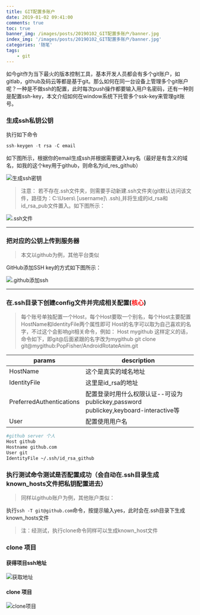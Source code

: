 ```yaml
---
title: GIT配置多账户
date: 2019-01-02 09:41:00
comments: true
toc: true
banner_img: /images/posts/20190102_GIT配置多账户/banner.jpg
index_img: '/images/posts/20190102_GIT配置多账户/banner.jpg'
categories: '随笔'
tags:
	- git
---
```


如今git作为当下最火的版本控制工具，基本开发人员都会有多个git账户，如gitlab，github及码云等都是基于git。那么如何在同一台设备上管理多个git账户呢？一种是不做ssh的配置，此时每次push操作都要输入用户名密码，还有一种则是配置ssh-key，本文介绍如何在window系统下托管多个ssk-key来管理git账号。

<!--more-->

### 生成ssh私钥公钥

执行如下命令

``` js
ssh-keygen -t rsa -C email
```

如下图所示，根据你的email生成ssh并根据需要键入key名（最好是有含义的域名，如我的这个key用于github，则命名为id_res_github）

![生成ssh密钥](/images/posts/20190102_GIT配置多账户/git_1.jpg)

>注意： 若不存在.ssh文件夹，则需要手动新建.ssh文件夹(git默认访问该文件，路径为：C:\Users\ [username]\ .ssh),并将生成的id_rsa和id_rsa_pub文件置入。如下图所示：

![.ssh文件](/images/posts/20190102_GIT配置多账户/git_2.jpg)

---

### 把对应的公钥上传到服务器

>本文以github为例，其他平台类似

GitHub添加SSH key的方式如下图所示：

![.github添加ssh](/images/posts/20190102_GIT配置多账户/git_3.jpg)

---

### 在.ssh目录下创建config文件并完成相关配置(<span style="color: #f00">核心</span>)

>每个账号单独配置一个Host，每个Host要取一个别名，每个Host主要配置HostName和IdentityFile两个属性即可
>Host的名字可以取为自己喜欢的名字，不过这个会影响git相关命令，例如：
Host mygithub 这样定义的话，命令如下，即git@后面紧跟的名字改为mygithub
git clone git@mygithub:PopFisher/AndroidRotateAnim.git

|          params          |                                     description                                     |
|--------------------------|-------------------------------------------------------------------------------------|
| HostName                 | 这个是真实的域名地址                                                                |
| IdentityFile             | 这里是id_rsa的地址                                                                  |
| PreferredAuthentications | 配置登录时用什么权限认证--可设为publickey,password publickey,keyboard-interactive等 |
| User                     | 配置使用用户名                                                                      |

``` bash
#github server 个人
Host github
Hostname github.com
User git
IdentityFile ~/.ssh/id_rsa_github
```

### 执行测试命令测试是否配置成功（会自动在.ssh目录生成known_hosts文件把私钥配置进去）

>同样以github账户为例，其他账户类似：

执行`ssh -T git@github.com`命令，按提示输入yes，此时会在.ssh目录下生成known_hosts文件
>注：经测试，执行clone命令同样可以生成known_host文件

### clone 项目

#### 获得项目ssh地址

![获取地址](/images/posts/20190102_GIT配置多账户/git_4.jpg)

#### clone 项目

![clone项目](/images/posts/20190102_GIT配置多账户/git_5.jpg)
